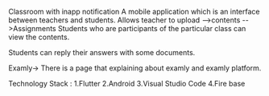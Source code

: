 Classroom with inapp notification
 A mobile application which is an interface between teachers and students.
 Allows teacher to upload
       -->contents
       -->Assignments
 Students who are participants of the particular class can view the contents.
 
 Students can reply their answers with some documents.
 
 Examly->
   There is a page that explaining about examly and examly platform.
   
 Technology Stack :
   1.Flutter
   2.Android 
   3.Visual Studio Code
   4.Fire base
   
   
